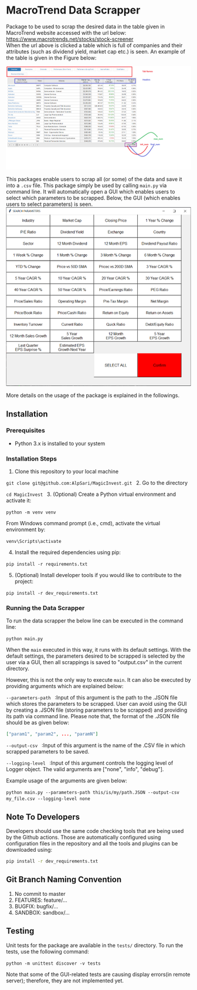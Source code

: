 # MacroTrend Data Scrapper

Package to be used to scrap the desired data in the table given in MacroTrend website accessed with the url below: <br />
https://www.macrotrends.net/stocks/stock-screener
<br />
When the url above is clicked a table which is full of companies 
and their attributes (such as dividend yield, market cap etc.) is seen.
An example of the table is given in the Figure below:

![alt text](readme_images/tableExplainer.png)


This packages enable users to scrap all (or some) of the data 
and save it into a `.csv` file. This package simply be used by
calling `main.py` via command line. It will automatically open a GUI 
which enables users to select which parameters to be scrapped. 
Below, the GUI (which enables users to select
parameters) is seen.
![alt text](readme_images/parameterGUI.PNG)


More details on the usage of the package is explained in the followings.

## Installation

### Prerequisites

- Python 3.x is installed to your system

### Installation Steps

1. Clone this repository to your local machine

` git clone git@github.com:AlpSari/MagicInvest.git 
 `
2. Go to the directory

`cd MagicInvest
`
3. (Optional) Create a Python virtual environment and activate it:

`python -m venv venv
`

From Windows command prompt (i.e., cmd), activate the virtual environment by:

`venv\Scripts\activate
`

4. Install the required dependencies using pip:

`pip install -r requirements.txt
`

5. (Optional) Install developer tools if you would like to contribute to the project:

`pip install -r dev_requirements.txt
`

### Running the Data Scrapper

To run the data scrapper the below line can be executed in the command line:

`python main.py
`

When the `main` executed in this way, it runs with its default settings. With the default settings, the parameters desired to be scrapped is selected by the user via a GUI, then all scrappings is saved to "output.csv" in the current directory.  

However, this is not the only way to execute `main`. It can also be executed by providing arguments which are explained below:

`--parameters-path
`
 :Input of this argument is the path to the .JSON file 
which stores the parameters to be scrapped. 
User can avoid using the GUI by creating a .JSON file 
(storing parameters to be scrapped) and providing 
its path via command line. Please note that, the format of the .JSON file should
be as given below:

```json
["param1", "param2", ..., "paramN"]
```



`--output-csv
`
 :Input of this argument is the name of the .CSV file in which scrapped parameters to be saved.

`--logging-level
`
:Input of this argument controls the logging level of Logger object. The valid arguments are ["none", "info", "debug"].


Example usage of the arguments are given below:

`python main.py --parameters-path this/is/my/path.JSON --output-csv my_file.csv --logging-level none
`
## Note To Developers

Developers should use the same code checking tools that are being used by the Github actions. Those are automatically configured using configuration files in the repository and all the tools and plugins can be downloaded using:

```bash
pip install -r dev_requirements.txt
```

## Git Branch Naming Convention

1. No commit to master
2. FEATURES: feature/...
3. BUGFIX: bugfix/...
4. SANDBOX: sandbox/...

## Testing

Unit tests for the package are available in the `tests/` directory. To run the tests, use the following command:

`python -m unittest discover -v tests`

Note that some of the GUI-related tests are causing display errors(in remote server); therefore, they are not implemented yet.
